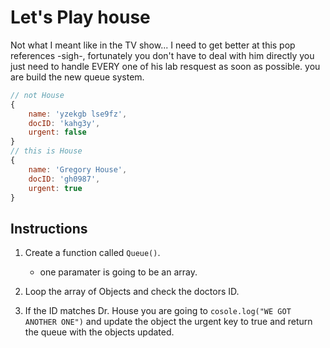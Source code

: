 # Let's Play house

Not what I meant like in the TV show... I need to get better at this pop references -sigh-, fortunately you don't have to deal with him directly you just need to handle EVERY one of his lab resquest as soon as possible. you are build the new queue system. 

```javascript
// not House
{ 
    name: 'yzekgb lse9fz', 
    docID: 'kahg3y', 
    urgent: false 
}
// this is House
{
    name: 'Gregory House',
    docID: 'gh0987',
    urgent: true
}
```

## Instructions
1. Create a function called `Queue()`.
    - one paramater is going to be an array.

1. Loop the array of Objects and check the doctors ID.

1. If the ID matches Dr. House you are going to `cosole.log("WE GOT ANOTHER ONE")` and update the object the urgent key to true and return the queue with the objects updated.